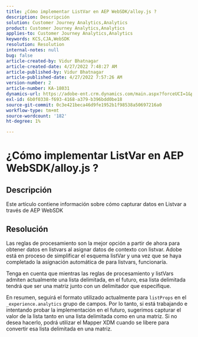 ```yaml
---
title: ¿Cómo implementar ListVar en AEP WebSDK/alloy.js ?
description: Descripción
solution: Customer Journey Analytics,Analytics
product: Customer Journey Analytics,Analytics
applies-to: Customer Journey Analytics,Analytics
keywords: KCS,CJA,WebSDK
resolution: Resolution
internal-notes: null
bug: false
article-created-by: Vidur Bhatnagar
article-created-date: 4/27/2022 7:48:27 AM
article-published-by: Vidur Bhatnagar
article-published-date: 4/27/2022 7:57:26 AM
version-number: 2
article-number: KA-18031
dynamics-url: https://adobe-ent.crm.dynamics.com/main.aspx?forceUCI=1&pagetype=entityrecord&etn=knowledgearticle&id=5b1fd76a-fec5-ec11-a7b6-0022480a10ee
exl-id: 6b0f0338-f693-4168-a379-b396bdd0be18
source-git-commit: 0c3e421beca46d9fe1952b1f98538a50697216a0
workflow-type: tm+mt
source-wordcount: '182'
ht-degree: 1%

---
```


# ¿Cómo implementar ListVar en AEP WebSDK/alloy.js ?

## Descripción


Este artículo contiene información sobre cómo capturar datos en Listvar a través de AEP WebSDK


## Resolución


Las reglas de procesamiento son la mejor opción a partir de ahora para obtener datos en listvars al asignar datos de contexto con listvar. Adobe está en proceso de simplificar el esquema listVar y una vez que se haya completado la asignación automática de para listvars, funcionaría.

Tenga en cuenta que mientras las reglas de procesamiento y listVars admiten actualmente una lista delimitada, en el futuro, esa lista delimitada tendrá que ser una matriz junto con un delimitador que especifique.

En resumen, seguirá el formato utilizado actualmente para `listProps` en el `_experience.analytics` grupo de campos. Por lo tanto, si está trabajando e intentando probar la implementación en el futuro, sugerimos capturar el valor de la lista tanto en una lista delimitada como en una matriz. Si no desea hacerlo, podrá utilizar el Mapper XDM cuando se libere para convertir esa lista delimitada en una matriz.
